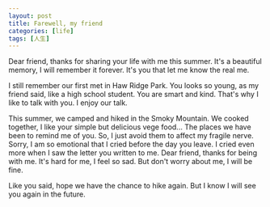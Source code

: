 ```yaml
---
layout: post
title: Farewell, my friend
categories: [life]
tags: [人生]
---
```



Dear friend, thanks for sharing your life with me this summer. It's a beautiful memory, I will remember it forever. It's you that let me know the real me.

I still remember our first met in Haw Ridge Park. You looks so young, as my friend said, like a high school student. You are smart and kind. That's why I like to talk with you. I enjoy our talk.

This summer, we camped and hiked in the Smoky Mountain. We cooked together, I like your simple but delicious vege food... The places we have been to remind me of you. So, I just avoid them to affect my fragile nerve. Sorry, I am so emotional that I cried before the day you leave. I cried even more when I saw the letter you written to me. Dear friend, thanks for being with me. It's hard for me, I feel so sad. But don't worry about me, I will be fine.

Like you said, hope we have the chance to hike again. But I know I will see you again in the future. 